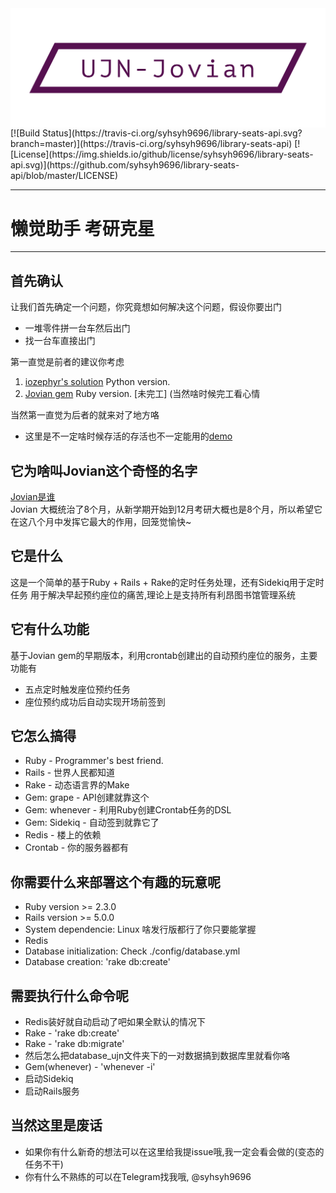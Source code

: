 <div>
  <img style="display: block; margin: 0 auto;" src="https://raw.githubusercontent.com/syhsyh9696/library-seats-api/master/public/logo_long.png" alt="" />
</div>
[![Build Status](https://travis-ci.org/syhsyh9696/library-seats-api.svg?branch=master)](https://travis-ci.org/syhsyh9696/library-seats-api) 
[![License](https://img.shields.io/github/license/syhsyh9696/library-seats-api.svg)](https://github.com/syhsyh9696/library-seats-api/blob/master/LICENSE)

---
# 懒觉助手 考研克星

---
## 首先确认

让我们首先确定一个问题，你究竟想如何解决这个问题，假设你要出门

* 一堆零件拼一台车然后出门
* 找一台车直接出门

第一直觉是前者的建议你考虑
1. [iozephyr's solution](https://github.com/iozephyr/UJN-Lib-Seat-API) Python version.
2. [Jovian gem](https://github.com/syhsyh9696/Jovian) Ruby version. [未完工] (当然啥时候完工看心情

当然第一直觉为后者的就来对了地方咯  
* 这里是不一定啥时候存活的存活也不一定能用的[demo](104.168.171.175:3000)

## 它为啥叫Jovian这个奇怪的名字
[Jovian是谁](https://en.wikipedia.org/wiki/Jovian_(emperor))  
Jovian 大概统治了8个月，从新学期开始到12月考研大概也是8个月，所以希望它在这八个月中发挥它最大的作用，回笼觉愉快~

## 它是什么  
这是一个简单的基于Ruby + Rails + Rake的定时任务处理，还有Sidekiq用于定时任务
用于解决早起预约座位的痛苦,理论上是支持所有利昂图书馆管理系统

## 它有什么功能
基于Jovian gem的早期版本，利用crontab创建出的自动预约座位的服务，主要功能有  
* 五点定时触发座位预约任务  
* 座位预约成功后自动实现开场前签到

## 它怎么搞得  
* Ruby - Programmer's best friend.  
* Rails - 世界人民都知道  
* Rake - 动态语言界的Make  
* Gem: grape - API创建就靠这个  
* Gem: whenever - 利用Ruby创建Crontab任务的DSL  
* Gem: Sidekiq - 自动签到就靠它了
* Redis - 楼上的依赖
* Crontab - 你的服务器都有

## 你需要什么来部署这个有趣的玩意呢  

* Ruby version >= 2.3.0  
* Rails version >= 5.0.0  
* System dependencie: Linux 啥发行版都行了你只要能掌握  
* Redis
* Database initialization: Check ./config/database.yml  
* Database creation: 'rake db:create'

## 需要执行什么命令呢

* Redis装好就自动启动了吧如果全默认的情况下
* Rake - 'rake db:create'
* Rake - 'rake db:migrate'
* 然后怎么把database_ujn文件夹下的一对数据搞到数据库里就看你咯
* Gem(whenever) - 'whenever -i'
* 启动Sidekiq
* 启动Rails服务

## 当然这里是废话

* 如果你有什么新奇的想法可以在这里给我提issue哦,我一定会看会做的(变态的任务不干)
* 你有什么不熟练的可以在Telegram找我哦, @syhsyh9696

